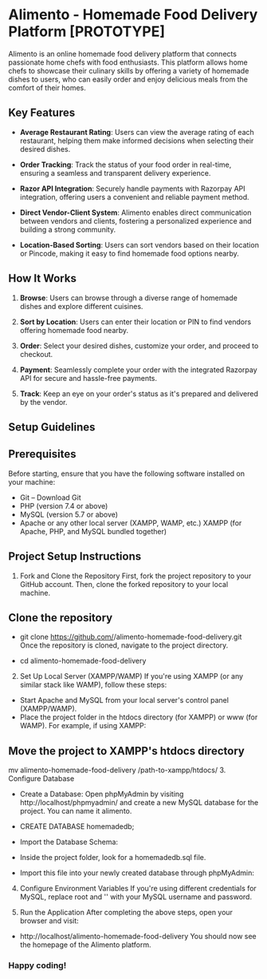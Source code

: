 # Alimento - Homemade Food Delivery Platform [PROTOTYPE]

Alimento is an online homemade food delivery platform that connects passionate home chefs with food enthusiasts. This platform allows home chefs to showcase their culinary skills by offering a variety of homemade dishes to users, who can easily order and enjoy delicious meals from the comfort of their homes.

## Key Features

- **Average Restaurant Rating**: Users can view the average rating of each restaurant, helping them make informed decisions when selecting their desired dishes.

- **Order Tracking**: Track the status of your food order in real-time, ensuring a seamless and transparent delivery experience.

- **Razor API Integration**: Securely handle payments with Razorpay API integration, offering users a convenient and reliable payment method.

- **Direct Vendor-Client System**: Alimento enables direct communication between vendors and clients, fostering a personalized experience and building a strong community.

- **Location-Based Sorting**: Users can sort vendors based on their location or Pincode, making it easy to find homemade food options nearby.

## How It Works

1. **Browse**: Users can browse through a diverse range of homemade dishes and explore different cuisines.

2. **Sort by Location**: Users can enter their location or PIN to find vendors offering homemade food nearby.

3. **Order**: Select your desired dishes, customize your order, and proceed to checkout.

4. **Payment**: Seamlessly complete your order with the integrated Razorpay API for secure and hassle-free payments.

5. **Track**: Keep an eye on your order's status as it's prepared and delivered by the vendor.

## Setup Guidelines 
## Prerequisites
Before starting, ensure that you have the following software installed on your machine:

- Git – Download Git
- PHP (version 7.4 or above) 
- MySQL (version 5.7 or above)
- Apache or any other local server (XAMPP, WAMP, etc.) XAMPP (for Apache, PHP, and MySQL bundled together)

## Project Setup Instructions
1. Fork and Clone the Repository
First, fork the project repository to your GitHub account. Then, clone the forked repository to your local machine.

## Clone the repository
- git clone https://github.com/<your-username>/alimento-homemade-food-delivery.git
Once the repository is cloned, navigate to the project directory.

- cd alimento-homemade-food-delivery
2. Set Up Local Server (XAMPP/WAMP)
If you're using XAMPP (or any similar stack like WAMP), follow these steps:

- Start Apache and MySQL from your local server's control panel (XAMPP/WAMP).
- Place the project folder in the htdocs directory (for XAMPP) or www (for WAMP).
For example, if using XAMPP:

## Move the project to XAMPP's htdocs directory
mv alimento-homemade-food-delivery /path-to-xampp/htdocs/
3. Configure Database
- Create a Database: Open phpMyAdmin by visiting http://localhost/phpmyadmin/ and create a new MySQL database for the project. You can name it alimento.

- CREATE DATABASE homemadedb;
- Import the Database Schema:

- Inside the project folder, look for a homemadedb.sql file.
- Import this file into your newly created database through phpMyAdmin:

4. Configure Environment Variables
If you're using different credentials for MySQL, replace root and '' with your MySQL username and password.

5. Run the Application
After completing the above steps, open your browser and visit:
- http://localhost/alimento-homemade-food-delivery
You should now see the homepage of the Alimento platform.

### Happy coding!

